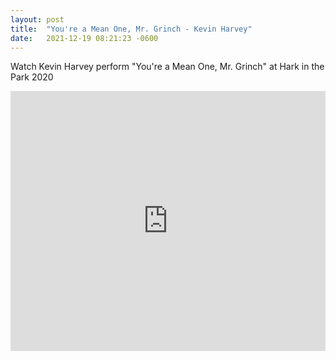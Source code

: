 ```yaml
---
layout: post
title:  "You're a Mean One, Mr. Grinch - Kevin Harvey"
date:   2021-12-19 08:21:23 -0600
---
```

Watch Kevin Harvey perform "You're a Mean One, Mr. Grinch" at Hark in the Park 2020

<iframe width="100%" height="416" src="https://www.youtube.com/embed/4OHR32OYS_4" title="YouTube video player" frameborder="0" allow="accelerometer; autoplay; clipboard-write; encrypted-media; gyroscope; picture-in-picture" allowfullscreen></iframe>

